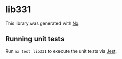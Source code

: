 # lib331

This library was generated with [Nx](https://nx.dev).

## Running unit tests

Run `nx test lib331` to execute the unit tests via [Jest](https://jestjs.io).

